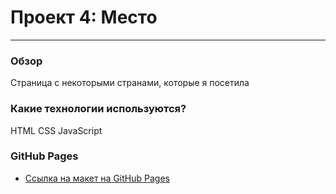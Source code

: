 # Проект 4: Место
____

### Обзор

Страница с некоторыми странами, которые я посетила

### Какие технологии используются?

HTML
CSS
JavaScript

### GitHub Pages

* [Ссылка на макет на GitHub Pages](https://dtakush.github.io/mesto/index.html)
